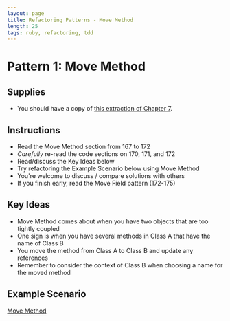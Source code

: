 ```yaml
---
layout: page
title: Refactoring Patterns - Move Method
length: 25
tags: ruby, refactoring, tdd
---
```


# Pattern 1: Move Method

## Supplies

* You should have a copy of
[this extraction of Chapter 7](https://dl.dropboxusercontent.com/u/69001/Refactoring/Refactoring%20-%20Chapter%207.pdf).

## Instructions

* Read the Move Method section from 167 to 172
* *Carefully* re-read the code sections on 170, 171, and 172
* Read/discuss the Key Ideas below
* Try refactoring the Example Scenario below using Move Method
* You're welcome to discuss / compare solutions with others
* If you finish early, read the Move Field pattern (172-175)

## Key Ideas

* Move Method comes about when you have two objects that are too tightly coupled
* One sign is when you have several methods in Class A that have the name of Class B
* You move the method from Class A to Class B and update any references
* Remember to consider the context of Class B when choosing a name for the moved method

## Example Scenario

[Move Method](https://github.com/turingschool-examples/refactoring_patterns/blob/master/test/station_1_move_method_test.rb)
